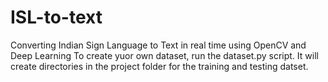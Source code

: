 # ISL-to-text
Converting Indian Sign Language to Text in real time using OpenCV and Deep Learning
To create yuor own dataset, run the dataset.py script. It will create directories in the project folder for the training and testing datset.
